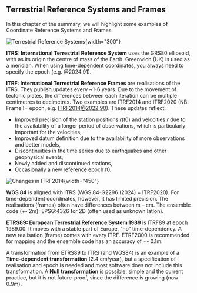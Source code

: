 <!--AUTOMATICALLY GENERATED
**********************************************************************
*                                                                    *
*    This file was automatically generated by copying                *
*    'content/notes/crs/terrestrial_reference_frames_systems.md'.    *
*    If you want to manually overwrite it, you have to remove t      *
*    his whole comment. Otherwise, it will be overwritten the n      *
*    ext time any change happens in the notes.                       *
*                                                                    *
**********************************************************************
-->

## Terrestrial Reference Systems and Frames

In this chapter of the summary, we will highlight some examples of Coordinate Reference Systems and Frames:

![Terrestrial Reference Systems](../../../images/GGRF.png){width="300"}

**ITRS: International Terrestrial Reference System** uses the GRS80 ellipsoid, with as its origin the centre of mass of the Earth. Greenwich (UK) is used as a meridian. When using time-dependent coordinates, you always need to specify the epoch (e.g. @2024.91).

**ITRF: International Terrestrial Reference Frames** are realisations of the ITRS. They publish updates every ~1-6 years. Due to the movement of tectonic plates, the differences between each iteration can be multiple centimetres to decimetres. Two examples are ITRF2014 and ITRF2020 (NB: Frame != epoch, e.g. ITRF2014@2022.90). These updates reflect:

* Improved precision of the station positions $r$($t$0) and velocities $r$ due to the availability of a longer period of observations, which is particularly important for the velocities,
* Improved datum definition due to the availability of more observations and better models,
* Discontinuities in the time series due to earthquakes and other geophysical events,
* Newly added and discontinued stations,
* Occasionally a new reference epoch $t$0.

![Changes in ITRF2014](../../../images/Horizontal_velocity_field_ITRF2014.png){width="450"}

**WGS 84** is aligned with ITRS (WGS 84-G2296 (2024) = ITRF2020). For time-dependent coordinates, however, it has limited precision. The realisations (frames) often have differences between m – cm. The ensemble code (+- 2m): EPSG:4326 for 2D (often used as unknown latlon).

**ETRS89: European Terrestrial Reference System 1989** is ITRF89 at epoch 1989.00. It moves with a stable part of Europe, “no” time-dependency. A new realisation (frame) comes with every ITRF. ETRF2000 is recommended for mapping and the ensemble code has an accuracy of +- 0.1m.

A transformation from ETRS89 to ITRS (and WGS84) is an example of a **Time-dependent transformation** (2.4 cm/year), but a specification of realisation and epoch is needed and most software does not include this transformation. A **Null transformation** is possible, simple and the current practice, but it is not future-proof, since the difference is growing (now 0.9m).

